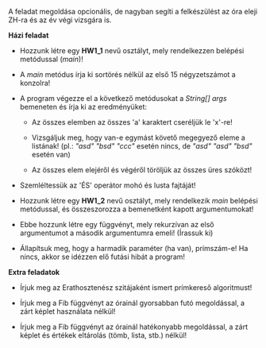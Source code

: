 A feladat megoldása opcionális, de nagyban segíti a felkészülést az óra eleji ZH-ra és az év végi vizsgára is.

**Házi feladat**

  * Hozzunk létre egy **HW1_1** nevű osztályt, mely rendelkezzen belépési metódussal (*main*)!
  
  * A *main* metódus írja ki sortörés nélkül az első 15 négyzetszámot a konzolra!
  
  * A program végezze el a következő metódusokat a *String[] args* bemeneten és írja ki az eredményüket:
    
    * Az összes elemben az összes 'a' karaktert cseréljük le 'x'-re!
    
    * Vizsgáljuk meg, hogy van-e egymást követő megegyező eleme a listának! (pl.: *"asd" "bsd" "ccc"* esetén nincs, de *"asd" "asd" "bsd"* esetén van)
    
    * Az összes elem elejéről és végéről töröljük az összes üres szóközt!
  
  * Szemléltessük az 'ÉS' operátor mohó és lusta fajtáját!
  
  * Hozzunk létre egy **HW1_2** nevű osztályt, mely rendelkezik *main* belépési metódussal, és összeszorozza a bemenetként kapott argumentumokat!
  
  * Ebbe hozzunk létre egy függvényt, mely rekurzívan az első argumentumot a második argumentumra emeli! (Írassuk ki)
  
  * Állapítsuk meg, hogy a harmadik paraméter (ha van), prímszám-e! Ha nincs, akkor se idézzen elő futási hibát a program!
  
  
**Extra feladatok**

  * Írjuk meg az Erathosztenész szitájaként ismert prímkereső algoritmust!
  
  * Írjuk meg a Fib függvényt az órainál gyorsabban futó megoldással, a zárt képlet használata nélkül!
  
  * Írjuk meg a Fib függvényt az órainál hatékonyabb megoldással, a zárt képlet és értékek eltárolás (tömb, lista, stb.) nélkül!
  
